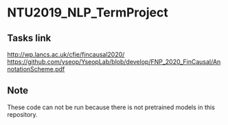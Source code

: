 # NTU2019_NLP_TermProject

## Tasks link
http://wp.lancs.ac.uk/cfie/fincausal2020/
https://github.com/yseop/YseopLab/blob/develop/FNP_2020_FinCausal/AnnotationScheme.pdf

## Note
These code can not be run because there is not pretrained models in this repository.
